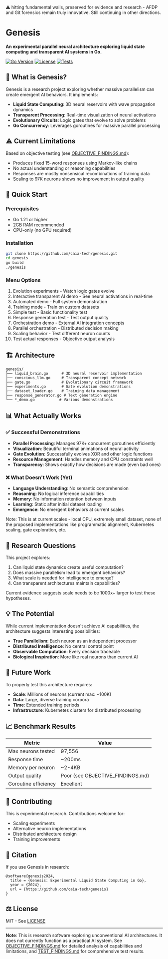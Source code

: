 ⚠️ hitting fundamental walls, preserved for evidence and research - AFDP and Git forensics remain truly innovative. Still continuing in other directions.

# Genesis 

**An experimental parallel neural architecture exploring liquid state computing and transparent AI systems in Go.**

[![Go Version](https://img.shields.io/badge/Go-1.21+-blue.svg)](https://golang.org/doc/install)
[![License](https://img.shields.io/badge/License-MIT-green.svg)](LICENSE)
[![Tests](https://img.shields.io/badge/Tests-27%2F27%20Passing-brightgreen.svg)](#testing)

## 🔬 What is Genesis?

Genesis is a research project exploring whether massive parallelism can create emergent AI behaviors. It implements:

- **Liquid State Computing**: 3D neural reservoirs with wave propagation dynamics
- **Transparent Processing**: Real-time visualization of neural activations
- **Evolutionary Circuits**: Logic gates that evolve to solve problems
- **Go Concurrency**: Leverages goroutines for massive parallel processing

## ⚠️ Current Limitations

Based on objective testing (see [OBJECTIVE_FINDINGS.md](OBJECTIVE_FINDINGS.md)):
- Produces fixed 15-word responses using Markov-like chains
- No actual understanding or reasoning capabilities
- Responses are mostly nonsensical recombinations of training data
- Scaling to 97K neurons shows no improvement in output quality

## 🚀 Quick Start

### Prerequisites
- Go 1.21 or higher
- 2GB RAM recommended
- CPU-only (no GPU required)

### Installation
```bash
git clone https://github.com/caia-tech/genesis.git
cd genesis
go build
./genesis
```

### Menu Options
1. Evolution experiments - Watch logic gates evolve
2. Interactive transparent AI demo - See neural activations in real-time
3. Automated demo - Full system demonstration
4. Training mode - Train on custom datasets
5. Simple test - Basic functionality test
6. Response generation test - Test output quality
7. Orchestration demo - External AI integration concepts
8. Parallel orchestration - Distributed decision making
9. Scaling behavior - Test different neuron counts
10. Test actual responses - Objective output analysis

## 🏗️ Architecture

```
genesis/
├── liquid_brain.go      # 3D neural reservoir implementation
├── conscious_llm.go     # Transparent concept network
├── gate.go              # Evolutionary circuit framework
├── experiments.go       # Gate evolution demonstrations
├── dataset_loader.go    # Training data management
├── response_generator.go # Text generation engine
└── *_demo.go           # Various demonstrations
```

## 📊 What Actually Works

### ✅ Successful Demonstrations
- **Parallel Processing**: Manages 97K+ concurrent goroutines efficiently
- **Visualization**: Beautiful terminal animations of neural activity
- **Gate Evolution**: Successfully evolves XOR and other logic functions
- **Resource Management**: Handles memory and CPU constraints well
- **Transparency**: Shows exactly how decisions are made (even bad ones)

### ❌ What Doesn't Work (Yet)
- **Language Understanding**: No semantic comprehension
- **Reasoning**: No logical inference capabilities
- **Memory**: No information retention between inputs
- **Learning**: Static after initial dataset loading
- **Emergence**: No emergent behaviors at current scales

Note: This is at current scales - local CPU, extremely small dataset, none of the proposed implementations like programmatic alignment, Kubernetes scaling, gate exploration, etc.

## 🔬 Research Questions

This project explores:
1. Can liquid state dynamics create useful computation?
2. Does massive parallelism lead to emergent behaviors?
3. What scale is needed for intelligence to emerge?
4. Can transparent architectures maintain capabilities?

Current evidence suggests scale needs to be 1000x+ larger to test these hypotheses.

## 💡 The Potential

While current implementation doesn't achieve AI capabilities, the architecture suggests interesting possibilities:

- **True Parallelism**: Each neuron as an independent processor
- **Distributed Intelligence**: No central control point
- **Observable Computation**: Every decision traceable
- **Biological Inspiration**: More like real neurons than current AI

## 🚧 Future Work

To properly test this architecture requires:
- **Scale**: Millions of neurons (current max: ~100K)
- **Data**: Large, diverse training corpora
- **Time**: Extended training periods
- **Infrastructure**: Kubernetes clusters for distributed processing

## 📈 Benchmark Results

| Metric | Value |
|--------|-------|
| Max neurons tested | 97,556 |
| Response time | ~200ms |
| Memory per neuron | ~2-4KB |
| Output quality | Poor (see OBJECTIVE_FINDINGS.md) |
| Goroutine efficiency | Excellent |

## 🤝 Contributing

This is experimental research. Contributions welcome for:
- Scaling experiments
- Alternative neuron implementations
- Distributed architecture design
- Training improvements

## 📝 Citation

If you use Genesis in research:
```
@software{genesis2024,
  title = {Genesis: Experimental Liquid State Computing in Go},
  year = {2024},
  url = {https://github.com/caia-tech/genesis}
}
```

## ⚖️ License

MIT - See [LICENSE](LICENSE)

---

**Note**: This is research software exploring unconventional AI architectures. It does not currently function as a practical AI system. See [OBJECTIVE_FINDINGS.md](OBJECTIVE_FINDINGS.md) for detailed analysis of capabilities and limitations, and [TEST_FINDINGS.md](TEST_FINDINGS.md) for comprehensive test results.
